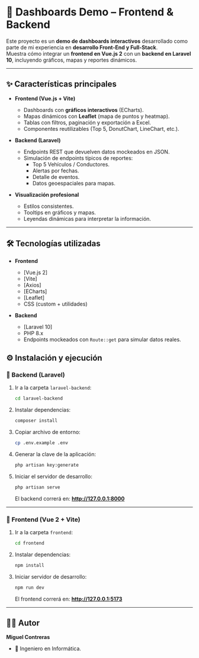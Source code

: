 # 🚀 Dashboards Demo – Frontend & Backend

Este proyecto es un **demo de dashboards interactivos** desarrollado como parte de mi experiencia en **desarrollo Front-End y Full-Stack**.  
Muestra cómo integrar un **frontend en Vue.js 2** con un **backend en Laravel 10**, incluyendo gráficos, mapas y reportes dinámicos.

---

## ✨ Características principales

- **Frontend (Vue.js + Vite)**  
  - Dashboards con **gráficos interactivos** (ECharts).  
  - Mapas dinámicos con **Leaflet** (mapa de puntos y heatmap).  
  - Tablas con filtros, paginación y exportación a Excel.  
  - Componentes reutilizables (Top 5, DonutChart, LineChart, etc.).

- **Backend (Laravel)**  
  - Endpoints REST que devuelven datos mockeados en JSON.  
  - Simulación de endpoints típicos de reportes:  
    - Top 5 Vehículos / Conductores.  
    - Alertas por fechas.  
    - Detalle de eventos.  
    - Datos geoespaciales para mapas.

- **Visualización profesional**  
  - Estilos consistentes.  
  - Tooltips en gráficos y mapas.  
  - Leyendas dinámicas para interpretar la información.

---

## 🛠️ Tecnologías utilizadas

- **Frontend**  
  - [Vue.js 2] 
  - [Vite]
  - [Axios] 
  - [ECharts]  
  - [Leaflet] 
  - CSS (custom + utilidades)

- **Backend**  
  - [Laravel 10] 
  - PHP 8.x  
  - Endpoints mockeados con `Route::get` para simular datos reales.

## ⚙️ Instalación y ejecución

### 🔹 Backend (Laravel)
1. Ir a la carpeta `laravel-backend`:
   ```bash
   cd laravel-backend
   ```
2. Instalar dependencias:
   ```bash
   composer install
   ```
3. Copiar archivo de entorno:
   ```bash
   cp .env.example .env
   ```
4. Generar la clave de la aplicación:
   ```bash
   php artisan key:generate
   ```
5. Iniciar el servidor de desarrollo:
   ```bash
   php artisan serve
   ```
   El backend correrá en: **http://127.0.0.1:8000**

---

### 🔹 Frontend (Vue 2 + Vite)
1. Ir a la carpeta `frontend`:
   ```bash
   cd frontend
   ```
2. Instalar dependencias:
   ```bash
   npm install
   ```
3. Iniciar servidor de desarrollo:
   ```bash
   npm run dev
   ```
   El frontend correrá en: **http://127.0.0.1:5173**

---

## 👨‍💻 Autor

**Miguel Contreras**  
- 👔 Ingeniero en Informática.  





